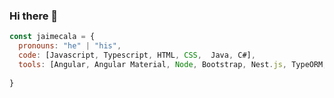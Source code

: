 ### Hi there 👋

```js
const jaimecala = {
  pronouns: "he" | "his",
  code: [Javascript, Typescript, HTML, CSS,  Java, C#],
  tools: [Angular, Angular Material, Node, Bootstrap, Nest.js, TypeORM, Android Studio],
  
}
```



<!--
**JaimeCala/JaimeCala** is a ✨ _special_ ✨ repository because its `README.md` (this file) appears on your GitHub profile.

Here are some ideas to get you started:

- 🔭 I’m currently working on ...
- 🌱 I’m currently learning ...
- 👯 I’m looking to collaborate on ...
- 🤔 I’m looking for help with ...
- 💬 Ask me about ...
- 📫 How to reach me: ...
- 😄 Pronouns: ...
- ⚡ Fun fact: ...
-->
